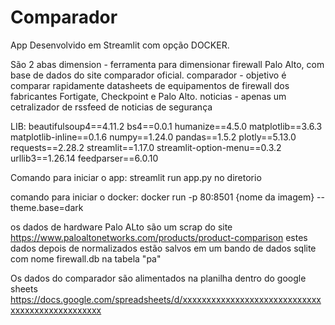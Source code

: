 # Comparador

App Desenvolvido em Streamlit com opção DOCKER.

São 2 abas
dimension - ferramenta para dimensionar firewall Palo Alto, com base de dados do site comparador oficial.
comparador - objetivo é comparar rapidamente datasheets de equipamentos de firewall dos fabricantes Fortigate, Checkpoint e Palo Alto.
noticias - apenas um cetralizador de rssfeed de noticias de segurança 

LIB:
beautifulsoup4==4.11.2
bs4==0.0.1
humanize==4.5.0
matplotlib==3.6.3
matplotlib-inline==0.1.6
numpy==1.24.0
pandas==1.5.2
plotly==5.13.0
requests==2.28.2
streamlit==1.17.0
streamlit-option-menu==0.3.2
urllib3==1.26.14
feedparser==6.0.10

Comando para iniciar o app:
streamlit run app.py no diretorio

comando para iniciar o docker:
docker run -p 80:8501 {nome da imagem} --theme.base=dark 

os dados de hardware Palo ALto são um scrap do site https://www.paloaltonetworks.com/products/product-comparison
estes dados depois de normalizados estão salvos em um bando de dados sqlite com nome firewall.db na tabela "pa"

Os dados do comparador são alimentados na planilha dentro do google sheets
https://docs.google.com/spreadsheets/d/xxxxxxxxxxxxxxxxxxxxxxxxxxxxxxxxxxxxxxxxxxxxxxxx
